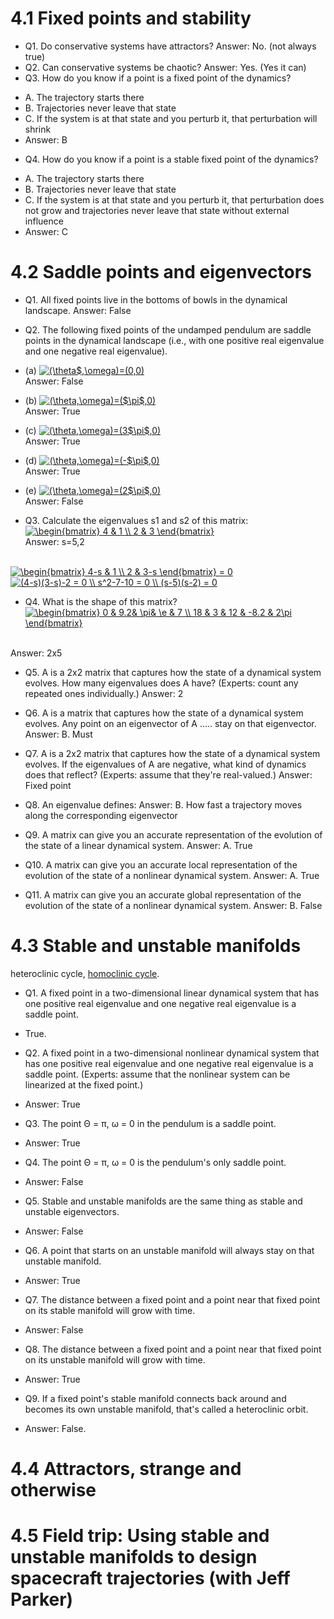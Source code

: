 # 4.1 Fixed points and stability
* Q1. Do conservative systems have attractors?
 Answer: No. (not always true)
* Q2. Can conservative systems be chaotic?
 Answer: Yes. (Yes it can)
* Q3. How do you know if a point is a fixed point of the dynamics?
 - A. The trajectory starts there
 - B. Trajectories never leave that state
 - C. If the system is at that state and you perturb it, that perturbation will shrink
 - Answer: B
* Q4. How do you know if a point is a stable fixed point of the dynamics?
- A. The trajectory starts there
- B. Trajectories never leave that state
- C. If the system is at that state and you perturb it, that perturbation does not grow and trajectories never leave that state without external influence
- Answer: C
 

# 4.2 Saddle points and eigenvectors
* Q1. All fixed points live in the bottoms of bowls in the dynamical landscape.
Answer: False
* Q2. The following fixed points of the undamped pendulum are saddle points in the dynamical landscape (i.e., with one positive real eigenvalue and one negative real eigenvalue).
* (a) <a href="https://www.codecogs.com/eqnedit.php?latex=(\theta$,\omega)=(0,0)" target="_blank"><img src="https://latex.codecogs.com/gif.latex?(\theta$,\omega)=(0,0)" title="(\theta$,\omega)=(0,0)" /></a> <br />
Answer: False
* (b) <a href="https://www.codecogs.com/eqnedit.php?latex=(\theta,\omega)=($\pi$,0)" target="_blank"><img src="https://latex.codecogs.com/gif.latex?(\theta,\omega)=($\pi$,0)" title="(\theta,\omega)=($\pi$,0)" /></a> <br />
Answer: True

* (c) <a href="https://www.codecogs.com/eqnedit.php?latex=(\theta,\omega)=(3$\pi$,0)" target="_blank"><img src="https://latex.codecogs.com/gif.latex?(\theta,\omega)=(3$\pi$,0)" title="(\theta,\omega)=(3$\pi$,0)" /></a> <br />
Answer: True

* (d) <a href="https://www.codecogs.com/eqnedit.php?latex=(\theta,\omega)=(-$\pi$,0)" target="_blank"><img src="https://latex.codecogs.com/gif.latex?(\theta,\omega)=(-$\pi$,0)" title="(\theta,\omega)=(-$\pi$,0)" /></a> <br />
Answer: True

* (e) <a href="https://www.codecogs.com/eqnedit.php?latex=(\theta,\omega)=(2$\pi$,0)" target="_blank"><img src="https://latex.codecogs.com/gif.latex?(\theta,\omega)=(2$\pi$,0)" title="(\theta,\omega)=(2$\pi$,0)" /></a> <br />
Answer: False

* Q3. Calculate the eigenvalues s1 and s2 of this matrix:<br />
<a href="https://www.codecogs.com/eqnedit.php?latex=\begin{bmatrix}&space;4&space;&&space;1&space;\\&space;2&space;&&space;3&space;\end{bmatrix}" target="_blank"><img src="https://latex.codecogs.com/gif.latex?\begin{bmatrix}&space;4&space;&&space;1&space;\\&space;2&space;&&space;3&space;\end{bmatrix}" title="\begin{bmatrix} 4 & 1 \\ 2 & 3 \end{bmatrix}" /></a> <br />
Answer: s=5,2
<br />
<a href="https://www.codecogs.com/eqnedit.php?latex=\begin{bmatrix}&space;4-s&space;&&space;1&space;\\&space;2&space;&&space;3-s&space;\end{bmatrix}&space;=&space;0" target="_blank"><img src="https://latex.codecogs.com/gif.latex?\begin{bmatrix}&space;4-s&space;&&space;1&space;\\&space;2&space;&&space;3-s&space;\end{bmatrix}&space;=&space;0" title="\begin{bmatrix} 4-s & 1 \\ 2 & 3-s \end{bmatrix} = 0" /></a>
<br />
<a href="https://www.codecogs.com/eqnedit.php?latex=(4-s)(3-s)-2&space;=&space;0&space;\\&space;s^2-7-10&space;=&space;0&space;\\&space;(s-5)(s-2)&space;=&space;0" target="_blank"><img src="https://latex.codecogs.com/gif.latex?(4-s)(3-s)-2&space;=&space;0&space;\\&space;s^2-7-10&space;=&space;0&space;\\&space;(s-5)(s-2)&space;=&space;0" title="(4-s)(3-s)-2 = 0 \\ s^2-7-10 = 0 \\ (s-5)(s-2) = 0" /></a>

* Q4. What is the shape of this matrix? <br />
<a href="https://www.codecogs.com/eqnedit.php?latex=\begin{bmatrix}&space;0&space;&&space;9.2&&space;\pi&&space;\e&space;&&space;7&space;\\&space;18&space;&&space;3&space;&&space;12&space;&&space;-8.2&space;&&space;2\pi&space;\end{bmatrix}" target="_blank"><img src="https://latex.codecogs.com/gif.latex?\begin{bmatrix}&space;0&space;&&space;9.2&&space;\pi&&space;\e&space;&&space;7&space;\\&space;18&space;&&space;3&space;&&space;12&space;&&space;-8.2&space;&&space;2\pi&space;\end{bmatrix}" title="\begin{bmatrix} 0 & 9.2& \pi& \e & 7 \\ 18 & 3 & 12 & -8.2 & 2\pi \end{bmatrix}" /></a>
<br />
Answer: 2x5

* Q5. A is a 2x2 matrix that captures how the state of a dynamical system evolves.  How many eigenvalues does A have?  (Experts: count any repeated ones individually.) 
Answer: 2

* Q6. A is a matrix that captures how the state of a dynamical system evolves.  Any point on an eigenvector of A ..... stay on that eigenvector.
Answer: B. Must

* Q7. A is a 2x2 matrix that captures how the state of a dynamical system evolves.  If the eigenvalues of A are negative, what kind of dynamics does that reflect?  (Experts: assume that they're real-valued.)
Answer: Fixed point

* Q8. An eigenvalue defines:
Answer: B. How fast a trajectory moves along the corresponding eigenvector

* Q9. A matrix can give you an accurate representation of the evolution of the state of a linear dynamical system.
Answer: A. True

* Q10. A matrix can give you an accurate local representation of the evolution of the state of a nonlinear dynamical system.
Answer: A. True

* Q11. A matrix can give you an accurate global representation of the evolution of the state of a nonlinear dynamical system.
Answer: B. False

# 4.3 Stable and unstable manifolds
heteroclinic cycle, [homoclinic cycle](https://en.wikipedia.org/wiki/Homoclinic_bifurcation).
* Q1. A fixed point in a two-dimensional linear dynamical system that has one positive real eigenvalue and one negative real eigenvalue is a saddle point.
 - True.
* Q2. A fixed point in a two-dimensional nonlinear dynamical system that has one positive real eigenvalue and one negative real eigenvalue is a saddle point.  (Experts: assume that the nonlinear system can be linearized at the fixed point.)
 - Answer: True
* Q3. The point Θ = π, ω = 0 in the pendulum is a saddle point.
 - Answer: True
* Q4. The point Θ = π, ω = 0 is the pendulum's only saddle point.
 - Answer: False
* Q5. Stable and unstable manifolds are the same thing as stable and unstable eigenvectors.
 - Answer: False
* Q6. A point that starts on an unstable manifold will always stay on that unstable manifold.
 - Answer: True
* Q7. The distance between a fixed point and a point near that fixed point on its stable manifold will grow with time.
 - Answer: False
* Q8. The distance between a fixed point and a point near that fixed point on its unstable manifold will grow with time.
 - Answer: True
* Q9. If a fixed point's stable manifold connects back around and becomes its own unstable manifold, that's called a heteroclinic orbit.
 - Answer: False.

# 4.4 Attractors, strange and otherwise

# 4.5 Field trip: Using stable and unstable manifolds to design spacecraft trajectories (with Jeff Parker) 
